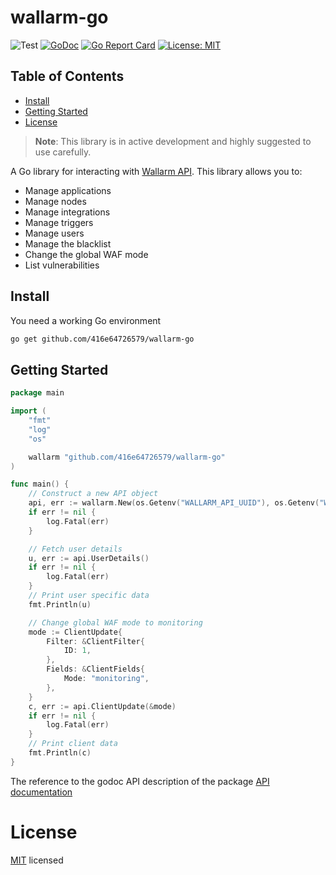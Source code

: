 # wallarm-go
![Test](https://github.com/416e64726579/wallarm-go/workflows/Test/badge.svg)
[![GoDoc](https://img.shields.io/badge/godoc-reference-5673AF.svg?style=flat-square)](https://godoc.org/github.com/416e64726579/wallarm-go)
[![Go Report Card](https://goreportcard.com/badge/github.com/416e64726579/wallarm-go?style=flat-square)](https://goreportcard.com/report/github.com/416e64726579/wallarm-go)
[![License: MIT](https://img.shields.io/badge/License-MIT-yellow.svg)](https://github.com/416e64726579/wallarm-go/blob/main/LICENSE)

## Table of Contents
- [Install](#install)
- [Getting Started](#getting-started)
- [License](#license)

> **Note**: This library is in active development and highly suggested to use carefully.

A Go library for interacting with
[Wallarm API](https://apiconsole.eu1.wallarm.com). This library allows you to:

* Manage applications
* Manage nodes
* Manage integrations
* Manage triggers
* Manage users
* Manage the blacklist
* Change the global WAF mode
* List vulnerabilities

## Install

You need a working Go environment

```sh
go get github.com/416e64726579/wallarm-go
```

## Getting Started

```go
package main

import (
	"fmt"
	"log"
	"os"

	wallarm "github.com/416e64726579/wallarm-go"
)

func main() {
	// Construct a new API object
	api, err := wallarm.New(os.Getenv("WALLARM_API_UUID"), os.Getenv("WALLARM_API_SECRET"))
	if err != nil {
		log.Fatal(err)
	}

	// Fetch user details
	u, err := api.UserDetails()
	if err != nil {
		log.Fatal(err)
	}
	// Print user specific data
	fmt.Println(u)

	// Change global WAF mode to monitoring
	mode := ClientUpdate{
		Filter: &ClientFilter{
			ID: 1,
		},
		Fields: &ClientFields{
			Mode: "monitoring",
		},
	}
	c, err := api.ClientUpdate(&mode)
	if err != nil {
		log.Fatal(err)
	}
	// Print client data
	fmt.Println(c)
}
```

The reference to the godoc API description of the package
[API documentation](https://godoc.org/github.com/416e64726579/wallarm-go)

# License

[MIT](LICENSE) licensed
